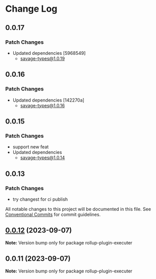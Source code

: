 # Change Log

## 0.0.17

### Patch Changes

- Updated dependencies [5968549]
  - savage-types@1.0.19

## 0.0.16

### Patch Changes

- Updated dependencies [142270a]
  - savage-types@1.0.16

## 0.0.15

### Patch Changes

- support new feat
- Updated dependencies
  - savage-types@1.0.14

## 0.0.13

### Patch Changes

- try changest for ci publish

All notable changes to this project will be documented in this file.
See [Conventional Commits](https://conventionalcommits.org) for commit guidelines.

## [0.0.12](https://github.com/savage181855/savage-libs/compare/rollup-plugin-executer@0.0.11...rollup-plugin-executer@0.0.12) (2023-09-07)

**Note:** Version bump only for package rollup-plugin-executer

## 0.0.11 (2023-09-07)

**Note:** Version bump only for package rollup-plugin-executer
